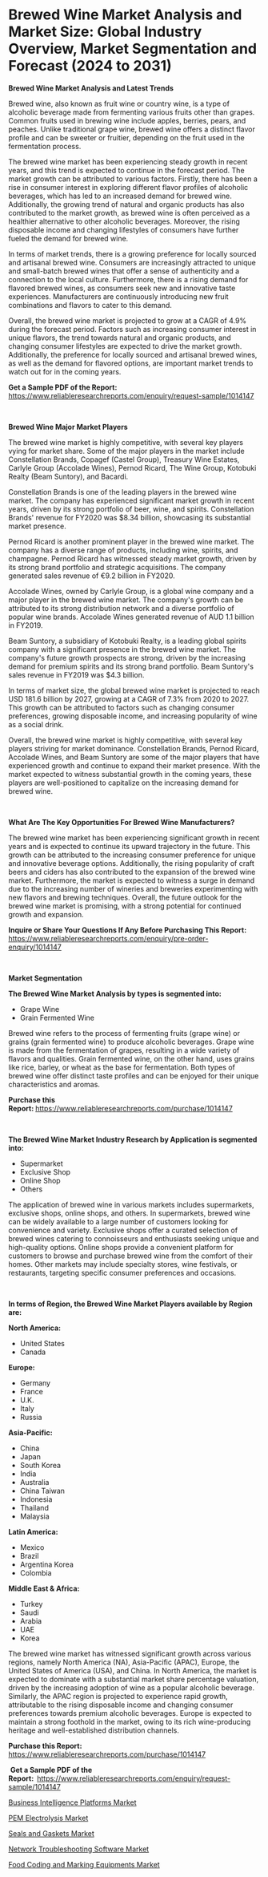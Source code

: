 <p><h1>Brewed Wine Market Analysis and Market Size: Global Industry Overview, Market Segmentation and Forecast (2024 to 2031)</h1></p><p><strong>Brewed Wine Market Analysis and Latest Trends</strong></p>
<p><p>Brewed wine, also known as fruit wine or country wine, is a type of alcoholic beverage made from fermenting various fruits other than grapes. Common fruits used in brewing wine include apples, berries, pears, and peaches. Unlike traditional grape wine, brewed wine offers a distinct flavor profile and can be sweeter or fruitier, depending on the fruit used in the fermentation process.</p><p>The brewed wine market has been experiencing steady growth in recent years, and this trend is expected to continue in the forecast period. The market growth can be attributed to various factors. Firstly, there has been a rise in consumer interest in exploring different flavor profiles of alcoholic beverages, which has led to an increased demand for brewed wine. Additionally, the growing trend of natural and organic products has also contributed to the market growth, as brewed wine is often perceived as a healthier alternative to other alcoholic beverages. Moreover, the rising disposable income and changing lifestyles of consumers have further fueled the demand for brewed wine.</p><p>In terms of market trends, there is a growing preference for locally sourced and artisanal brewed wine. Consumers are increasingly attracted to unique and small-batch brewed wines that offer a sense of authenticity and a connection to the local culture. Furthermore, there is a rising demand for flavored brewed wines, as consumers seek new and innovative taste experiences. Manufacturers are continuously introducing new fruit combinations and flavors to cater to this demand.</p><p>Overall, the brewed wine market is projected to grow at a CAGR of 4.9% during the forecast period. Factors such as increasing consumer interest in unique flavors, the trend towards natural and organic products, and changing consumer lifestyles are expected to drive the market growth. Additionally, the preference for locally sourced and artisanal brewed wines, as well as the demand for flavored options, are important market trends to watch out for in the coming years.</p></p>
<p><strong>Get a Sample PDF of the Report:&nbsp;</strong> <a href="https://www.reliableresearchreports.com/enquiry/request-sample/1014147">https://www.reliableresearchreports.com/enquiry/request-sample/1014147</a></p>
<p>&nbsp;</p>
<p><strong>Brewed Wine Major Market Players</strong></p>
<p><p>The brewed wine market is highly competitive, with several key players vying for market share. Some of the major players in the market include Constellation Brands, Copagef (Castel Group), Treasury Wine Estates, Carlyle Group (Accolade Wines), Pernod Ricard, The Wine Group, Kotobuki Realty (Beam Suntory), and Bacardi. </p><p>Constellation Brands is one of the leading players in the brewed wine market. The company has experienced significant market growth in recent years, driven by its strong portfolio of beer, wine, and spirits. Constellation Brands' revenue for FY2020 was $8.34 billion, showcasing its substantial market presence.</p><p>Pernod Ricard is another prominent player in the brewed wine market. The company has a diverse range of products, including wine, spirits, and champagne. Pernod Ricard has witnessed steady market growth, driven by its strong brand portfolio and strategic acquisitions. The company generated sales revenue of €9.2 billion in FY2020.</p><p>Accolade Wines, owned by Carlyle Group, is a global wine company and a major player in the brewed wine market. The company's growth can be attributed to its strong distribution network and a diverse portfolio of popular wine brands. Accolade Wines generated revenue of AUD 1.1 billion in FY2019.</p><p>Beam Suntory, a subsidiary of Kotobuki Realty, is a leading global spirits company with a significant presence in the brewed wine market. The company's future growth prospects are strong, driven by the increasing demand for premium spirits and its strong brand portfolio. Beam Suntory's sales revenue in FY2019 was $4.3 billion.</p><p>In terms of market size, the global brewed wine market is projected to reach USD 181.6 billion by 2027, growing at a CAGR of 7.3% from 2020 to 2027. This growth can be attributed to factors such as changing consumer preferences, growing disposable income, and increasing popularity of wine as a social drink.</p><p>Overall, the brewed wine market is highly competitive, with several key players striving for market dominance. Constellation Brands, Pernod Ricard, Accolade Wines, and Beam Suntory are some of the major players that have experienced growth and continue to expand their market presence. With the market expected to witness substantial growth in the coming years, these players are well-positioned to capitalize on the increasing demand for brewed wine.</p></p>
<p>&nbsp;</p>
<p><strong>What Are The Key Opportunities For Brewed Wine Manufacturers?</strong></p>
<p><p>The brewed wine market has been experiencing significant growth in recent years and is expected to continue its upward trajectory in the future. This growth can be attributed to the increasing consumer preference for unique and innovative beverage options. Additionally, the rising popularity of craft beers and ciders has also contributed to the expansion of the brewed wine market. Furthermore, the market is expected to witness a surge in demand due to the increasing number of wineries and breweries experimenting with new flavors and brewing techniques. Overall, the future outlook for the brewed wine market is promising, with a strong potential for continued growth and expansion.</p></p>
<p><strong>Inquire or Share Your Questions If Any Before Purchasing This Report:</strong> <a href="https://www.reliableresearchreports.com/enquiry/pre-order-enquiry/1014147">https://www.reliableresearchreports.com/enquiry/pre-order-enquiry/1014147</a></p>
<p>&nbsp;</p>
<p><strong>Market Segmentation</strong></p>
<p><strong>The Brewed Wine Market Analysis by types is segmented into:</strong></p>
<p><ul><li>Grape Wine</li><li>Grain Fermented Wine</li></ul></p>
<p><p>Brewed wine refers to the process of fermenting fruits (grape wine) or grains (grain fermented wine) to produce alcoholic beverages. Grape wine is made from the fermentation of grapes, resulting in a wide variety of flavors and qualities. Grain fermented wine, on the other hand, uses grains like rice, barley, or wheat as the base for fermentation. Both types of brewed wine offer distinct taste profiles and can be enjoyed for their unique characteristics and aromas.</p></p>
<p><strong>Purchase this Report:&nbsp;</strong><a href="https://www.reliableresearchreports.com/purchase/1014147">https://www.reliableresearchreports.com/purchase/1014147</a></p>
<p>&nbsp;</p>
<p><strong>The Brewed Wine Market Industry Research by Application is segmented into:</strong></p>
<p><ul><li>Supermarket</li><li>Exclusive Shop</li><li>Online Shop</li><li>Others</li></ul></p>
<p><p>The application of brewed wine in various markets includes supermarkets, exclusive shops, online shops, and others. In supermarkets, brewed wine can be widely available to a large number of customers looking for convenience and variety. Exclusive shops offer a curated selection of brewed wines catering to connoisseurs and enthusiasts seeking unique and high-quality options. Online shops provide a convenient platform for customers to browse and purchase brewed wine from the comfort of their homes. Other markets may include specialty stores, wine festivals, or restaurants, targeting specific consumer preferences and occasions.</p></p>
<p>&nbsp;</p>
<p><strong>In terms of Region, the Brewed Wine Market Players available by Region are:</strong></p>
<p>
    <p> <strong> North America: </strong>
        <ul>
            <li>United States</li>
            <li>Canada</li>
        </ul>
        </p> 
    <p> <strong> Europe: </strong>
        <ul>
            <li>Germany</li>
            <li>France</li>
            <li>U.K.</li>
            <li>Italy</li>
            <li>Russia</li>
        </ul>
        </p> 
    <p> <strong> Asia-Pacific: </strong>
        <ul>
            <li>China</li>
            <li>Japan</li>
            <li>South Korea</li>
            <li>India</li>
            <li>Australia</li>
            <li>China Taiwan</li>
            <li>Indonesia</li>
            <li>Thailand</li>
            <li>Malaysia</li>
        </ul>
        </p> 
    <p> <strong> Latin America: </strong>
        <ul>
            <li>Mexico</li>
            <li>Brazil</li>
            <li>Argentina Korea</li>
            <li>Colombia</li>
        </ul>
        </p> 
    <p> <strong> Middle East & Africa: </strong>
        <ul>
            <li>Turkey</li>
            <li>Saudi</li>
            <li>Arabia</li>
            <li>UAE</li>
            <li>Korea</li>
        </ul>
    </p>
    </p>
<p><p>The brewed wine market has witnessed significant growth across various regions, namely North America (NA), Asia-Pacific (APAC), Europe, the United States of America (USA), and China. In North America, the market is expected to dominate with a substantial market share percentage valuation, driven by the increasing adoption of wine as a popular alcoholic beverage. Similarly, the APAC region is projected to experience rapid growth, attributable to the rising disposable income and changing consumer preferences towards premium alcoholic beverages. Europe is expected to maintain a strong foothold in the market, owing to its rich wine-producing heritage and well-established distribution channels.</p></p>
<p><strong>Purchase this Report: </strong><a href="https://www.reliableresearchreports.com/purchase/1014147">https://www.reliableresearchreports.com/purchase/1014147</a></p>
<p>&nbsp;<strong>Get a Sample PDF of the Report:&nbsp;&nbsp;</strong><a href="https://www.reliableresearchreports.com/enquiry/request-sample/1014147">https://www.reliableresearchreports.com/enquiry/request-sample/1014147</a></p>
<p><strong></strong></p>
<p><p><a href="https://www.linkedin.com/pulse/business-intelligence-platforms-market-research-report-provides-fpnwe?trackingId=RCCZP8%2B5Qv69elm39i%2Blsw%3D%3D">Business Intelligence Platforms Market</a></p><p><a href="https://github.com/juniordelafrance/Market-Research-Report-List-1/blob/main/pem-electrolysis-market.md">PEM Electrolysis Market</a></p><p><a href="https://github.com/irfadac/Market-Research-Report-List-1/blob/main/seals-and-gaskets-market.md">Seals and Gaskets Market</a></p><p><a href="https://www.linkedin.com/pulse/network-troubleshooting-software-market-research-report-hlz1e?trackingId=k79cm8qZQeWv%2FBvtgMWXTg%3D%3D">Network Troubleshooting Software Market</a></p><p><a href="https://www.linkedin.com/pulse/global-food-coding-marking-equipments-market-types-applications-o8vze?trackingId=T4W7%2B6SXRbSPWjZE82i9HQ%3D%3D">Food Coding and Marking Equipments Market</a></p></p>
